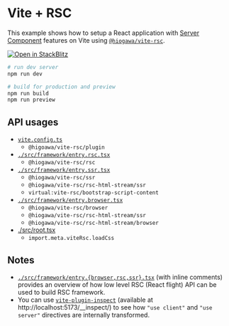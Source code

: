 # Vite + RSC

This example shows how to setup a React application with [Server Component](https://react.dev/reference/rsc/server-components) features on Vite using [`@hiogawa/vite-rsc`](https://github.com/hi-ogawa/vite-plugins/tree/main/packages/rsc).

[![Open in StackBlitz](https://developer.stackblitz.com/img/open_in_stackblitz.svg)](https://stackblitz.com/github/hi-ogawa/vite-plugins/tree/main/packages/rsc/examples/starter)

```sh
# run dev server
npm run dev

# build for production and preview
npm run build
npm run preview
```

## API usages

- [`vite.config.ts`](./vite.config.ts)
  - `@higoawa/vite-rsc/plugin`
- [`./src/framework/entry.rsc.tsx`](./src/framework/entry.rsc.tsx)
  - `@hiogawa/vite-rsc/rsc`
- [`./src/framework/entry.ssr.tsx`](./src/framework/entry.ssr.tsx)
  - `@hiogawa/vite-rsc/ssr`
  - `@hiogawa/vite-rsc/rsc-html-stream/ssr`
  - `virtual:vite-rsc/bootstrap-script-content`
- [`./src/framework/entry.browser.tsx`](./src/framework/entry.browser.tsx)
  - `@hiogawa/vite-rsc/browser`
  - `@hiogawa/vite-rsc/rsc-html-stream/ssr`
  - `@hiogawa/vite-rsc/rsc-html-stream/browser`
- [./src/root.tsx](./src/root.tsx)
  - `import.meta.viteRsc.loadCss`

## Notes

- [`./src/framework/entry.{browser,rsc,ssr}.tsx`](./src/framework) (with inline comments) provides an overview of how low level RSC (React flight) API can be used to build RSC framework.
- You can use [`vite-plugin-inspect`](https://github.com/antfu-collective/vite-plugin-inspect) (available at http://localhost:5173/__inspect/) to see how `"use client"` and `"use server"` directives are internally transformed.
